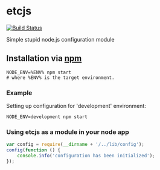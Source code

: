 # etcjs
[![Build Status](TDOD)](TODO)

Simple stupid node.js configuration module

## Installation via [npm](https://npmjs.org)

```shell
NODE_ENV=%ENV% npm start
# where %ENV% is the target environment.
```

### Example
Setting up configuration for 'development' environment:

```shell
NODE_ENV=development npm start
```

### Using etcjs as a module in your node app
```javascript
var config = require(__dirname + '/../lib/config');
config(function () {
    console.info('configuration has been initialized');
});
```
